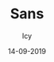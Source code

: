 ---
title: Sans
author: 
- Icy
description: Just a fun little idea for Box Critters amidst all the crazy stuff going on revolving Sans & Undertale
date: 14-09-2019
code: eyJ2ZXJzaW9uIjoiMiIsIm5hbWUiOiJTYW5zIiwiYXV0aG9yIjoiSWN5IiwiZGVzY3JpcHRpb24iOiJKdXN0IGEgZnVuIGxpdHRsZSBpZGVhIGZvciBCb3ggQ3JpdHRlcnMgYW1pZHN0IGFsbCB0aGUgY3Jhenkgc3R1ZmYgZ29pbmcgb24gcmV2b2x2aW5nIFNhbnMgJiBVbmRlcnRhbGUiLCJoYW1zdGVyIjoiaHR0cDovL3d3dy5iYWNrZ3JvdW5kcy5ib3hjcml0dGVyc2xpdmUuY29tL3NhbnNfc3ByaXRlLnBuZyIsImRhdGUiOjE1Njk5NzE1NDI3MDEsInBhY2tWZXJzaW9uIjoiMC4xIn0=
video: https://www.youtube.com/embed/cVG6Sxfq3Qg
featured: false
install: https://boxcrittersmods.ga/tp/IcySans.bctp.json
---